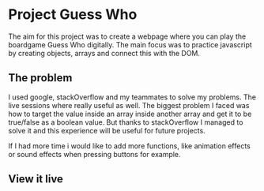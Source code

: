 # Project Guess Who

The aim for this project was to create a webpage where you can play the boardgame Guess Who digitally. The main focus was to practice javascript by creating objects, arrays and connect this with the DOM.

## The problem

I used google, stackOverflow and my teammates to solve my problems. The live sessions where really useful as well. The biggest problem I faced was how to target the value inside an array inside another array and get it to be true/false as a boolean value. But thanks to stackOverflow I managed to solve it and this experience will be useful for future projects. 

If I had more time i would like to add more functions, like animation effects or sound effects when pressing buttons for example. 


## View it live


